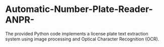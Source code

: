 # Automatic-Number-Plate-Reader-ANPR-
The provided Python code implements a license plate text extraction system using image processing and Optical Character Recognition (OCR). 

